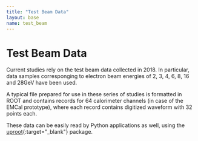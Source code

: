 ```yaml
---
title: "Test Beam Data"
layout: base
name: test_beam
---
```


# Test Beam Data

Current studies rely on the test beam data collected in 2018.
In particular, data samples corresponging to electron beam
energies of 2, 3, 4, 6, 8, 16 and 28GeV have been used.

A typical file prepared for use in these series of studies is
formatted in ROOT and contains records for 64 calorimeter channels
(in case of the EMCal prototype), where each record contains
digitized waveform with 32 points each.

These data can be easily read by Python applications as well,
using the [uproot](https://uproot.readthedocs.io/){:target="_blank"} package.
